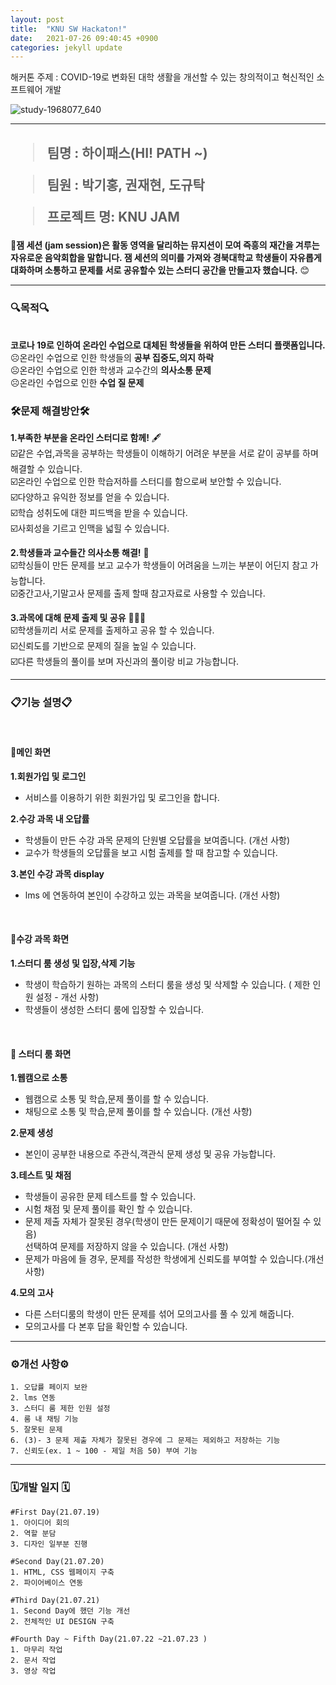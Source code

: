 ```yaml
---
layout: post
title:  "KNU SW Hackaton!"
date:   2021-07-26 09:40:45 +0900
categories: jekyll update
---
```

해커톤 주제 : COVID-19로 변화된 대학 생활을 개선할 수 있는 창의적이고 혁신적인 소프트웨어 개발  





![study-1968077_640](https://user-images.githubusercontent.com/71078676/126676371-7c8df935-1877-45a6-9aa3-17322adc723b.jpg)

--------------------------------------------------------------------------------------------------------------------------------------------------
<H2>

 > 팀명 : 하이패스(HI! PATH ~)<br>  
 
 > 팀원 : 박기홍, 권재현, 도규탁<br>  

 > 프로젝트 명: KNU JAM<br>
  </H2>

📢**잼 세션 (jam session)은 활동 영역을 달리하는 뮤지션이 모여 즉흥의 재간을 겨루는 자유로운 음악회합을 말합니다.
  잼 세션의 의미를 가져와 경북대학교 학생들이 자유롭게 대화하며 소통하고 문제를 서로 공유할수 있는 스터디 공간을 만들고자 했습니다.** 😊

---------------------------------------------------------------------------------------------------------------------------------------------------



<h3> 🔍목적🔍</h3>

<br>**코로나 19로 인하여 온라인 수업으로 대체된 학생들을 위하여 만든 스터디 플랫폼입니다.**
 <br>☹️온라인 수업으로 인한 학생들의 **공부 집중도,의지 하락**
 <br>☹️온라인 수업으로 인한 학생과 교수간의 **의사소통 문제** 
 <br>☹️온라인 수업으로 인한 **수업 질 문제**



<h3> 🛠️문제 해결방안🛠️</h3>

**1.부족한 부분을 온라인 스터디로 함께!** 🖋
  <br>☑️같은 수업,과목을 공부하는 학생들이 이해하기 어려운 부분을 서로 같이 공부를 하며 해결할 수 있습니다. 
  <br>☑️온라인 수업으로 인한 학습저하를 스터디를 함으로써 보안할 수 있습니다.
  <br>☑️다양하고 유익한 정보를 얻을 수 있습니다.
  <br>☑️학습 성취도에 대한 피드백을 받을 수 있습니다.
  <br>☑️사회성을 기르고 인맥을 넓힐 수 있습니다.
<br>

**2.학생들과 교수들간 의사소통 해결!** 💖
  <br>☑️학싱들이 만든 문제를 보고 교수가 학생들이 어려움을 느끼는 부분이 어딘지 참고 가능합니다.
  <br>☑️중간고사,기말고사 문제를 출제 할때 참고자료로 사용할 수 있습니다.
<br>

**3.과목에 대해 문제 출제 및 공유** 👨‍👦‍👦
  <br>☑️학생들끼리 서로 문제를 출제하고 공유 할 수 있습니다.
  <br>☑️신뢰도를 기반으로 문제의 질을 높일 수 있습니다.
 <br> ☑️다른 학생들의 풀이를 보며 자신과의 풀이랑 비교 가능합니다. 


---------------------------------------------------------------------------------------------------------------------------------------------------

<h3>📋기능 설명📋</h3>
<br>

<h4>🥇메인 화면</h4>
 
 
  **1.회원가입 및 로그인**
   - 서비스를 이용하기 위한 회원가입 및 로그인을 합니다. 
   
  
  **2.수강 과목 내 오답률** 
   - 학생들이 만든 수강 과목 문제의 단원별 오답률을 보여줍니다. (개선 사항)
   - 교수가 학생들의 오답률을 보고 시험 출제를 할 때 참고할 수 있습니다.
   
  
  **3.본인 수강 과목 display**
   - lms 에 연동하여 본인이 수강하고 있는 과목을 보여줍니다. (개선 사항)

<br>
 <h4>🥈수강 과목 화면</h4>
  
  **1.스터디 룸 생성 및 입장,삭제 기능**
   - 학생이 학습하기 원하는 과목의 스터디 룸을 생성 및 삭제할 수 있습니다. ( 제한 인원 설정 - 개선 사항)
   - 학생들이 생성한 스터디 룸에 입장할 수 있습니다.

<br>

 <h4>🥉 스터디 룸 화면</h4>
  
  
  **1.웹캠으로 소통** 
   - 웹캠으로 소통 및 학습,문제 풀이를 할 수 있습니다. 
   - 채팅으로 소통 및 학습,문제 풀이를 할 수 있습니다. (개선 사항)
  
  
  **2.문제 생성** 
   - 본인이 공부한 내용으로 주관식,객관식 문제 생성 및 공유 가능합니다.
  
  
  **3.테스트 및 채점** 
   - 학생들이 공유한 문제 테스트를 할 수 있습니다.
   - 시험 채점 및 문제 풀이를 확인 할 수 있습니다.                  
   - 문제 제출 자체가 잘못된 경우(학생이 만든 문제이기 때문에 정확성이 떨어질 수 있음)
     <br>선택하여 문제를 저장하지 않을 수 있습니다. (개선 사항)
   - 문제가 마음에 들 경우, 문제를 작성한 학생에게 신뢰도를 부여할 수 있습니다.(개선 사항) 


  **4.모의 고사**
   - 다른 스터디룸의 학생이 만든 문제를 섞어 모의고사를 풀 수 있게 해줍니다.
   - 모의고사를 다 본후 답을 확인할 수 있습니다. 

---------------------------------------------------------------------------------------------------------------------------------------------------
 <h3>⚙️개선 사항⚙️</h3>
  
    1. 오답률 페이지 보완
    2. lms 연동
    3. 스터디 룸 제한 인원 설정
    4. 룸 내 채팅 기능
    5. 잘못된 문제
    6. (3)- 3 문제 제출 자체가 잘못된 경우에 그 문제는 제외하고 저장하는 기능
    7. 신뢰도(ex. 1 ~ 100 - 제일 처음 50) 부여 기능

---------------------------------------------------------------------------------------------------------------------------------------------------
<h3>🗓️개발 일지 🗓</h3>

    #First Day(21.07.19)
    1. 아이디어 회의 
    2. 역할 분담
    3. 디자인 일부분 진행

    #Second Day(21.07.20)
    1. HTML, CSS 웹페이지 구축
    2. 파이어베이스 연동

    #Third Day(21.07.21)
    1. Second Day에 했던 기능 개선
    2. 전체적인 UI DESIGN 구축 

    #Fourth Day ~ Fifth Day(21.07.22 ~21.07.23 )
    1. 마무리 작업
    2. 문서 작업 
    3. 영상 작업


[jekyll-docs]: https://jekyllrb.com/docs/home
[jekyll-gh]:   https://github.com/jekyll/jekyll
[jekyll-talk]: https://talk.jekyllrb.com/
